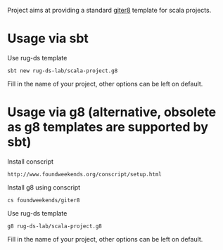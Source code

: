 Project aims at providing a standard [giter8](https://github.com/n8han/giter8) template for scala projects.

# Usage via sbt

Use rug-ds template 

    sbt new rug-ds-lab/scala-project.g8
    
Fill in the name of your project, other options can be left on default.


# Usage via g8 (alternative, obsolete as g8 templates are supported by sbt)

Install conscript

    http://www.foundweekends.org/conscript/setup.html

Install g8 using conscript

    cs foundweekends/giter8

Use rug-ds template 

    g8 rug-ds-lab/scala-project.g8
    
Fill in the name of your project, other options can be left on default.
